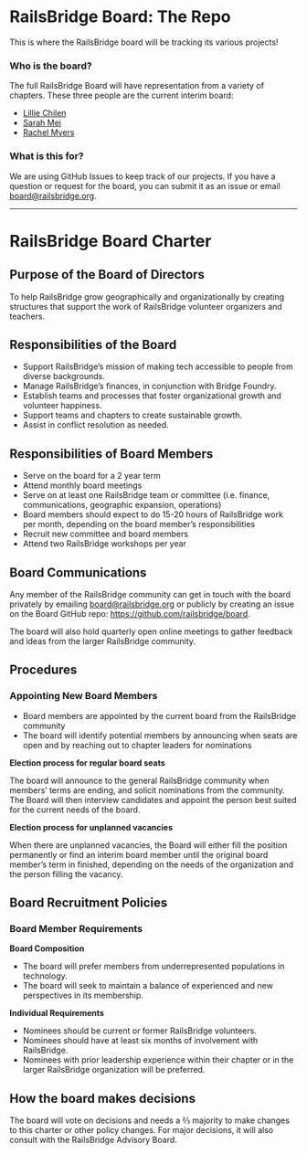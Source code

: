 # RailsBridge Board: The Repo

This is where the RailsBridge board will be tracking its various projects!

### Who is the board?

The full RailsBridge Board will have representation from a variety of chapters. These three people are the current interim board:

* [Lillie Chilen](https://github.com/lilliealbert)
* [Sarah Mei](https://github.com/sarahmei)
* [Rachel Myers](https://github.com/rachelmyers)

### What is this for? 

We are using GitHub Issues to keep track of our projects. If you have a question or request for the board, you can submit it as an issue or email board@railsbridge.org.

---

# RailsBridge Board Charter

## Purpose of the Board of Directors

To help RailsBridge grow geographically and organizationally by creating structures that support the work of RailsBridge volunteer organizers and teachers.

## Responsibilities of the Board

* Support RailsBridge’s mission of making tech accessible to people from diverse backgrounds.
* Manage RailsBridge’s finances, in conjunction with Bridge Foundry.
* Establish teams and processes that foster organizational growth and volunteer happiness.
* Support teams and chapters to create sustainable growth. 
* Assist in conflict resolution as needed.

## Responsibilities of Board Members

* Serve on the board for a 2 year term
* Attend monthly board meetings 
* Serve on at least one RailsBridge team or committee (i.e. finance, communications, geographic expansion, operations)
* Board members should expect to do 15-20 hours of RailsBridge work per month, depending on the board member’s responsibilities
* Recruit new committee and board members
* Attend two RailsBridge workshops per year

## Board Communications

Any member of the RailsBridge community can get in touch with the board privately by emailing board@railsbridge.org or publicly by creating an issue on the Board GitHub repo: https://github.com/railsbridge/board.

The board will also hold quarterly open online meetings to gather feedback and ideas from the larger RailsBridge community.

## Procedures

### Appointing New Board Members

* Board members are appointed by the current board from the RailsBridge community
* The board will identify potential members by announcing when seats are open and by reaching out to chapter leaders for nominations

**Election process for regular board seats**

The board will announce to the general RailsBridge community when members’ terms are ending, and solicit nominations from the community. The Board will then interview candidates and appoint the person best suited for the current needs of the board. 

**Election process for unplanned vacancies**

When there are unplanned vacancies, the Board will either fill the position permanently or find an interim board member until the original board member’s term in finished, depending on the needs of the organization and the person filling the vacancy.

## Board Recruitment Policies

### Board Member Requirements

**Board Composition**

* The board will prefer members from underrepresented populations in technology.
* The board will seek to maintain a balance of experienced and new perspectives in its membership.

**Individual Requirements**

* Nominees should be current or former RailsBridge volunteers.
* Nominees should have at least six months of involvement with RailsBridge.
* Nominees with prior leadership experience within their chapter or in the larger RailsBridge organization will be preferred.

## How the board makes decisions

The board will vote on decisions and needs a ⅔ majority to make changes to this charter or other policy changes. For major decisions, it will also consult with the RailsBridge Advisory Board.


